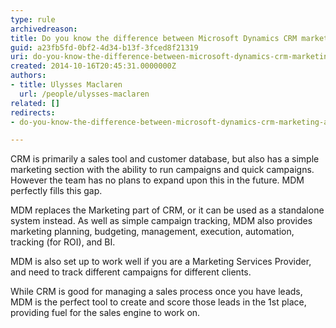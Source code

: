 ```yaml
---
type: rule
archivedreason: 
title: Do you know the difference between Microsoft Dynamics CRM marketing and Microsoft Dynamics Marketing (MDM)?
guid: a23fb5fd-0bf2-4d34-b13f-3fced8f21319
uri: do-you-know-the-difference-between-microsoft-dynamics-crm-marketing-and-microsoft-dynamics-marketing-mdm
created: 2014-10-16T20:45:31.0000000Z
authors:
- title: Ulysses Maclaren
  url: /people/ulysses-maclaren
related: []
redirects:
- do-you-know-the-difference-between-microsoft-dynamics-crm-marketing-and-microsoft-dynamics-marketing-(mdm)

---
```


CRM is primarily a sales tool and customer database, but also has a simple marketing section with the ability to run campaigns and quick campaigns. However the team has no plans to expand upon this in the future. MDM perfectly fills this gap.

MDM replaces the Marketing part of CRM, or it can be used as a standalone system instead. As well as simple campaign tracking, MDM also provides marketing planning, budgeting, management, execution, automation, tracking (for ROI), and BI.

<!--endintro-->

MDM is also set up to work well if you are a Marketing Services Provider, and need to track different campaigns for different clients.

While CRM is good for managing a sales process once you have leads, MDM is the perfect tool to create and score those leads in the 1st place, providing fuel for the sales engine to work on.

